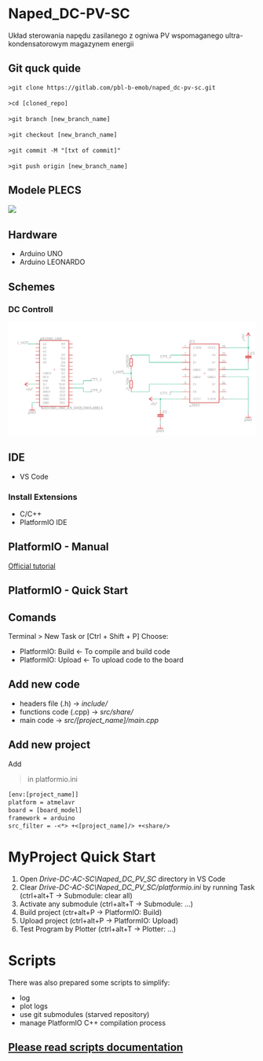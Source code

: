 # Naped_DC-PV-SC

Układ sterowania napędu zasilanego z ogniwa PV wspomaganego ultra-kondensatorowym magazynem energii


## Git quck quide

```
>git clone https://gitlab.com/pbl-b-emob/naped_dc-pv-sc.git

>cd [cloned_repo]

>git branch [new_branch_name]

>git checkout [new_branch_name]

>git commit -M "[txt of commit]"

>git push origin [new_branch_name]
```

## Modele PLECS

[![](https://home.pl/img/cms/52fee4fe-3be5-48a2-8ee9-350d87247d1a/ms-onedrive-logo-og.png?version=0)](https://wutwaw-my.sharepoint.com/:f:/g/personal/01153009_pw_edu_pl/EtXvPZOxE1lCrET0B_qHf2kBk5IGChMz1utTAB-Jy4QKlA?e=LUxeyB)

## Hardware
- Arduino UNO
- Arduino LEONARDO

## Schemes
### DC Controll
![DC_control_scheme](schemes/DC_ctrl_sh.png)

## IDE
- VS Code 


### Install Extensions
- C/C++
- PlatformIO IDE

## PlatformIO - Manual
[Official tutorial](https://docs.platformio.org/en/stable/tutorials/index.html)

## PlatformIO - Quick Start

## Comands

Terminal > New Task or [Ctrl + Shift + P]
Choose:
- PlatformIO: Build <- To compile and build code
- PlatformIO: Upload <- To upload code to the board

## Add new code
- headers file (.h) -> *include/*
- functions code (.cpp) -> *src/share/*
- main code -> *src/[project_name]/main.cpp*

## Add new project
Add 
>in platformio.ini 
```
[env:[project_name]]
platform = atmelavr
board = [board_model]
framework = arduino
src_filter = -<*> +<[project_name]/> +<share/>
```

# MyProject Quick Start
1. Open *Drive-DC-AC-SC\Naped_DC_PV_SC* directory in VS Code
2. Clear *Drive-DC-AC-SC\Naped_DC_PV_SC/platformio.ini* by running Task (ctrl+alt+T -> Submodule: clear all)
3. Activate any submodule (ctrl+alt+T -> Submodule: ...)
4. Build project (ctr+alt+P -> PlatformIO: Build)
5. Upload project (ctrl+alt+P -> PlatformIO: Upload)
6. Test Program by Plotter (ctrl+alt+T -> Plotter: ...) 

# Scripts
There was also prepared some scripts to simplify:
- log
- plot logs
- use git submodules (starved repository)
- manage PlatformIO C++ compilation process

[Please read scripts documentation](Naped_DC_PV_SC/scripts/README.md)
---